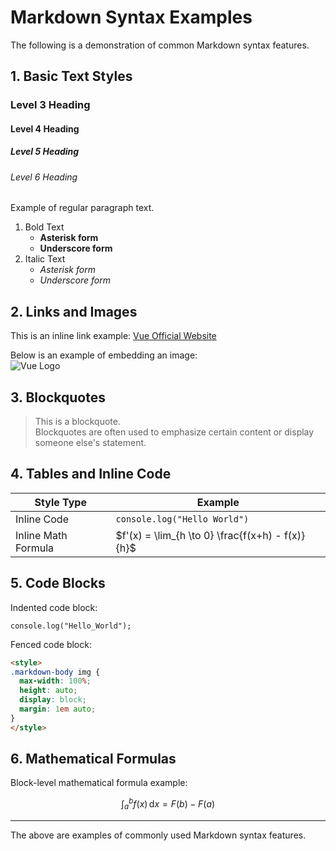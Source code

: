 # Markdown Syntax Examples

The following is a demonstration of common Markdown syntax features.

## 1. Basic Text Styles

### Level 3 Heading

#### Level 4 Heading

##### Level 5 Heading

###### Level 6 Heading

Example of regular paragraph text.

1. Bold Text
   - **Asterisk form**
   - **Underscore form**
2. Italic Text
   - *Asterisk form*
   - *Underscore form*

## 2. Links and Images

This is an inline link example: [Vue Official Website](https://vuejs.org)

Below is an example of embedding an image:  
![Vue Logo](https://vuejs.org/images/logo.png)

## 3. Blockquotes

> This is a blockquote.  
> Blockquotes are often used to emphasize certain content or display someone else's statement.

## 4. Tables and Inline Code

| Style Type          | Example |
| ------------------- | ------- |
| Inline Code         | `console.log("Hello World")` |
| Inline Math Formula | $f'(x) = \lim_{h \to 0} \frac{f(x+h) - f(x)}{h}$ |

## 5. Code Blocks

Indented code block:

    console.log("Hello_World");

Fenced code block:

```html
<style>
.markdown-body img {
  max-width: 100%;
  height: auto;
  display: block;
  margin: 1em auto;  
}
</style>
```

## 6. Mathematical Formulas

Block-level mathematical formula example:

$$
\int_a^b f(x) \, \mathrm{d}x = F(b) - F(a)
$$

---
The above are examples of commonly used Markdown syntax features.